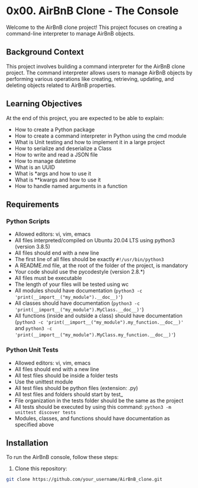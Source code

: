 # 0x00. AirBnB Clone - The Console

Welcome to the AirBnB clone project! This project focuses on creating a command-line interpreter to manage AirBnB objects.

## Background Context

This project involves building a command interpreter for the AirBnB clone project. The command interpreter allows users to manage AirBnB objects by performing various operations like creating, retrieving, updating, and deleting objects related to AirBnB properties.

## Learning Objectives

At the end of this project, you are expected to be able to explain:

- How to create a Python package
- How to create a command interpreter in Python using the cmd module
- What is Unit testing and how to implement it in a large project
- How to serialize and deserialize a Class
- How to write and read a JSON file
- How to manage datetime
- What is an UUID
- What is *args and how to use it
- What is **kwargs and how to use it
- How to handle named arguments in a function

## Requirements

### Python Scripts

- Allowed editors: vi, vim, emacs
- All files interpreted/compiled on Ubuntu 20.04 LTS using python3 (version 3.8.5)
- All files should end with a new line
- The first line of all files should be exactly `#!/usr/bin/python3`
- A README.md file, at the root of the folder of the project, is mandatory
- Your code should use the pycodestyle (version 2.8.*)
- All files must be executable
- The length of your files will be tested using wc
- All modules should have documentation (`python3 -c 'print(__import__("my_module").__doc__)'`)
- All classes should have documentation (`python3 -c 'print(__import__("my_module").MyClass.__doc__)'`)
- All functions (inside and outside a class) should have documentation (`python3 -c 'print(__import__("my_module").my_function.__doc__)'` and `python3 -c 'print(__import__("my_module").MyClass.my_function.__doc__)'`)

### Python Unit Tests

- Allowed editors: vi, vim, emacs
- All files should end with a new line
- All test files should be inside a folder tests
- Use the unittest module
- All test files should be python files (extension: .py)
- All test files and folders should start by test_
- File organization in the tests folder should be the same as the project
- All tests should be executed by using this command: `python3 -m unittest discover tests`
- Modules, classes, and functions should have documentation as specified above

## Installation

To run the AirBnB console, follow these steps:

1. Clone this repository:

```bash
git clone https://github.com/your_username/AirBnB_clone.git

